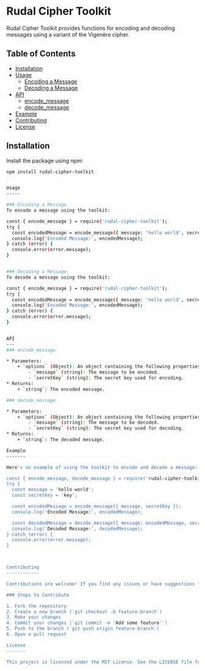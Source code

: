 # Rudal Cipher Toolkit

Rudal Cipher Toolkit provides functions for encoding and decoding messages using a variant of the Vigenère cipher.

## Table of Contents

- [Installation](#installation)
- [Usage](#usage)
  - [Encoding a Message](#encoding-a-message)
  - [Decoding a Message](#decoding-a-message)
- [API](#api)
  - [encode_message](#encode_message)
  - [decode_message](#decode_message)
- [Example](#example)
- [Contributing](#contributing)
- [License](#license)

## Installation

Install the package using npm:

```sh
npm install rudal-cipher-toolkit


Usage
-----

### Encoding a Message
To encode a message using the toolkit:

const { encode_message } = require('rudal-cipher-toolkit');
try {
  const encodedMessage = encode_message({ message: 'hello world', secretKey: 'key' });
  console.log('Encoded Message:', encodedMessage);
} catch (error) {
  console.error(error.message);
}


### Decoding a Message
To decode a message using the toolkit:

const { encode_message } = require('rudal-cipher-toolkit');
try {
  const encodedMessage = encode_message({ message: 'hello world', secretKey: 'key' });
  console.log('Encoded Message:', encodedMessage);
} catch (error) {
  console.error(error.message);
}


API
---
### encode_message

* Parameters:
	+ `options` (Object): An object containing the following properties:
		- `message` (string): The message to be encoded.
		- `secretKey` (string): The secret key used for encoding.
* Returns:
	+ `string`: The encoded message.

### decode_message

* Parameters:
	+ `options` (Object): An object containing the following properties:
		- `message` (string): The message to be decoded.
		- `secretKey` (string): The secret key used for decoding.
* Returns:
	+ `string`: The decoded message.

Example
-------

Here's an example of using the toolkit to encode and decode a message:

const { encode_message, decode_message } = require('rudal-cipher-toolkit');
try {
  const message = 'hello world';
  const secretKey = 'key';

  const encodedMessage = encode_message({ message, secretKey });
  console.log('Encoded Message:', encodedMessage);

  const decodedMessage = decode_message({ message: encodedMessage, secretKey });
  console.log('Decoded Message:', decodedMessage);
} catch (error) {
  console.error(error.message);
}



Contributing
------------

Contributions are welcome! If you find any issues or have suggestions for improvement, please open an issue or create a pull request.

### Steps to Contribute

1. Fork the repository
2. Create a new branch (`git checkout -b feature-branch`)
3. Make your changes
4. Commit your changes (`git commit -m 'Add some feature'`)
5. Push to the branch (`git push origin feature-branch`)
6. Open a pull request

License
-------

This project is licensed under the MIT License. See the LICENSE file for details.